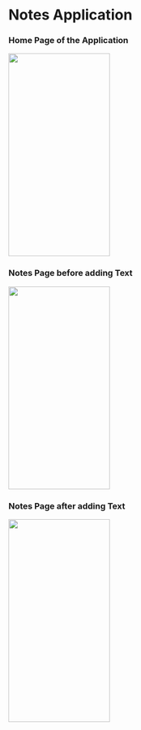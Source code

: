 # Notes Application

### Home Page of the Application

<img src = "https://github.com/Bhoomika73/NotesApplication/blob/main/frontend/Screeenshots/Home%20Page.jpeg" width="200" height="400">

### Notes Page before adding Text

<img src = "https://github.com/Bhoomika73/NotesApplication/blob/main/frontend/Screeenshots/Notes%20Page%20before%20adding%20Text.jpeg" width="200" height="400">

### Notes Page after adding Text

<img src = "https://github.com/Bhoomika73/NotesApplication/blob/main/frontend/Screeenshots/Notes%20Page%20after%20adding%20Text.jpeg" width="200" height="400">




